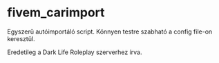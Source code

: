 # fivem_carimport
Egyszerű autóimportáló script. Könnyen testre szabható a config file-on keresztül.

Eredetileg a Dark Life Roleplay szerverhez írva.
